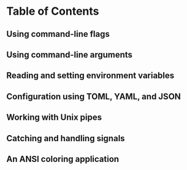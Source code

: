 # Table of Contents

## Using command-line flags

## Using command-line arguments

## Reading and setting environment variables

## Configuration using TOML, YAML, and JSON

## Working with Unix pipes

## Catching and handling signals

## An ANSI coloring application
